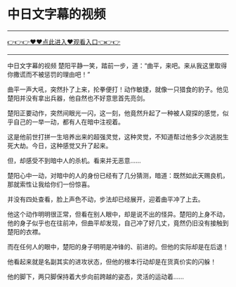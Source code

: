 # 中日文字幕的视频

<hr/> <a href="https://github.com/nemmp/jaok/issues/2">👉👉👉♥♥点此进入♥观看入口👈👉👉</a><hr/>

中日文字幕的视频
楚阳平静一笑，踏前一步，道：“曲平，来吧。来从我这里取得你撒谎而不被惩罚的理由吧！”

曲平一声大吼，突然扑了上来，抡拳便打！动作敏捷，就像一只猎食的豹子。他见楚阳并没有拿出兵器，他自然也不好意思首先亮剑。

楚阳正要动作，突然间眼光一闪，这一刻，他竟然升起了一种被人窥探的感觉，似乎自己的一举一动，都有人在暗中注视着。

这是他前世打拼一生培养出来的超强灵觉，这种灵觉，不知道帮过他多少次逃脱生死大劫。今日，这种感觉又升了起来。

但，却感受不到暗中人的杀机。看来并无恶意……

楚阳心中一动，对暗中的人的身份已经有了几分猜测，暗道：既然如此天赐良机，那就索性让我给你们一份惊喜。

并没有四处查看，脸上声色不动，步法却已经展开，迎着曲平冲了上去。

他这个动作明明很正常，但看在别人眼中，却是说不出的怪异。楚阳的上身不动，他的身子似乎也在往前冲，但曲平却发现，自己冲了好几丈，竟然仍旧没有接触到楚阳的衣襟。

而在任何人的眼中，楚阳的身子明明是冲锋的、前进的。但他的实际却是在后退！

他看起来就是名副其实的进攻状态，但他的根本行动却是在货真价实的闪躲！

他的脚下，两只脚保持着大步向前跨越的姿态，灵活的运动着……
